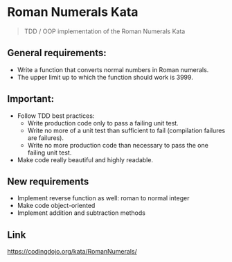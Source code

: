 # Roman Numerals Kata

> TDD / OOP implementation of the Roman Numerals Kata

## General requirements:
- Write a function that converts normal numbers in Roman numerals. 
- The upper limit up to which the function should work is 3999.

## Important:
- Follow TDD best practices:
    - Write production code only to pass a failing unit test.
    - Write no more of a unit test than sufficient to fail (compilation failures are failures).
    - Write no more production code than necessary to pass the one failing unit test.
- Make code really beautiful and highly readable.

## New requirements
- Implement reverse function as well: roman to normal integer
- Make code object-oriented
- Implement addition and subtraction methods

## Link
https://codingdojo.org/kata/RomanNumerals/
